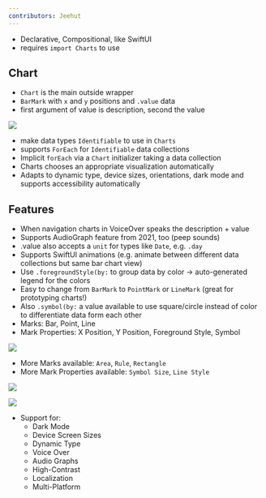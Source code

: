 ```yaml
---
contributors: Jeehut
---
```


- Declarative, Compositional, like SwiftUI
- requires `import Charts` to use

## Chart

- `Chart` is the main outside wrapper
- `BarMark` with `x` and `y` positions and `.value` data
- first argument of value is description, second the value

![](https://user-images.githubusercontent.com/6942160/172725442-7c28160b-1741-4577-ac42-801b72769e44.png)
- make data types `Identifiable` to use in `Charts`
- supports `ForEach` for `Identifiable` data collections
- Implicit `forEach` via a `Chart` initializer taking a data collection
- Charts chooses an appropriate visualization automatically
- Adapts to dynamic type, device sizes, orientations, dark mode and supports accessibility automatically

## Features

- When navigation charts in VoiceOver speaks the description + value
- Supports AudioGraph feature from 2021, too (peep sounds)
- .value also accepts a `unit` for types like `Date`, e.g. `.day`
- Supports SwiftUI animations (e.g. animate between different data collections but same bar chart view)
- Use `.foregroundStyle(by:` to group data by color → auto-generated legend for the colors
- Easy to change from `BarMark` to `PointMark` or `LineMark` (great for prototyping charts!)
- Also `.symbol(by:` a value available to use square/circle instead of color to differentiate data form each other
- Marks: Bar, Point, Line
- Mark Properties: X Position, Y Position, Foreground Style, Symbol

![](https://user-images.githubusercontent.com/6942160/172725495-b3e8e247-1e1f-45df-a003-2050ed6204ea.png)

- More Marks available: `Area`, `Rule`, `Rectangle`
- More Mark Properties available: `Symbol Size`, `Line Style`

![](https://user-images.githubusercontent.com/6942160/172725519-073c2256-ac98-4e05-86e1-cf4f5b178c8d.png)

![](https://user-images.githubusercontent.com/6942160/172725536-4e6a7c48-455f-40ab-87c0-e65df4337418.png)

- Support for:
  - Dark Mode
  - Device Screen Sizes
  - Dynamic Type
  - Voice Over
  - Audio Graphs
  - High-Contrast
  - Localization
  - Multi-Platform
